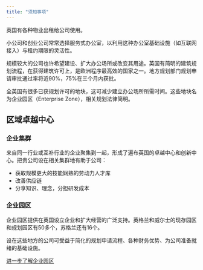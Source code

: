 ```yaml
---
title: "须知事项"
---
```


英国有各种物业出租给公司使用。

小公司和创业公司常常选择服务式办公室，以利用这种办公室基础设施（如互联网接入）与租约期限的灵活性。
 
规模较大的公司也许希望建设、扩大办公场所或改变其用途。英国有简明的建筑规划流程，在获得建筑许可上，是欧洲程序最高效的国家之一。地方规划部门规划申请审批通过率将近90%，75%在三个月内获批。

全英国有很多已获规划许可的地块，这可减少建立办公场所所需时间。这些地块名为企业园区（Enterprise Zone），相关规划法律简明。

## 区域卓越中心
### 企业集群
来自同一行业或互补行业的企业聚集到一起，形成了遍布英国的卓越中心和创新中心。把贵公司设在相关集群地有助于公司：

-	获取规模更大的技能娴熟的劳动力人才库
-	改善供应链
-	分享知识、理念，分担研发成本

### 企业园区
企业园区提供在英国设立企业和扩大经营的广泛支持。英格兰和威尔士的现存园区和规划园区有50多个，苏格兰还有16个。

设在这些地方的公司可受益于简化的规划申请流程、各种财务优势、为公司准备就绪的基础设施。
 
[进一步了解企业园区](https://www.gov.uk/government/policies/local-enterprise-partnerships-leps-and-enterprise-zones)